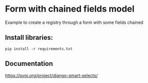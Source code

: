 # Form with chained fields model
  
Example to create a registry through a form with some fields chained

## Install libraries:
`pip install -r requirements.txt`

## Documentation

https://pypi.org/project/django-smart-selects/